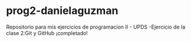 # prog2-danielaguzman
Repositorio para mis ejercicios de programacion II - UPDS
-Ejercicio de la clase 2:Git y GitHub ¡completado!
